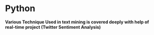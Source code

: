 # Python
**Various Technique Used in text mining is covered deeply with help of real-time project (Twitter Sentiment Analysis)**


